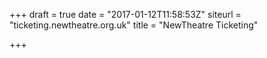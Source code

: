 +++
draft = true
date = "2017-01-12T11:58:53Z"
siteurl = "ticketing.newtheatre.org.uk"
title = "NewTheatre Ticketing"

+++

